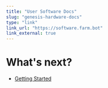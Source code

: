 ```yaml
---
title: "User Software Docs"
slug: "genesis-hardware-docs"
type: "link"
link_url: "https://software.farm.bot"
link_external: true
---
```



# What's next?

 * [Getting Started](../Documentation/farmbot-software-development.md)

